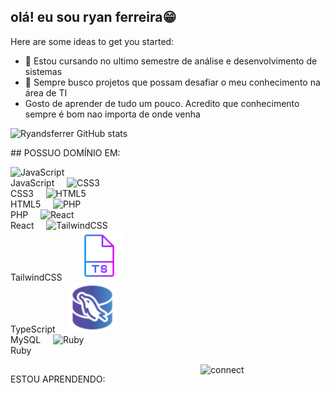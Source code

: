 ## olá! eu sou ryan ferreira😁


Here are some ideas to get you started:
- 🌱 Estou cursando no ultimo semestre de análise e desenvolvimento de sistemas
- 👯 Sempre busco projetos que possam desafiar o meu conhecimento na área de TI
- Gosto de aprender de tudo um pouco. Acredito que conhecimento sempre é bom nao importa de onde venha

![Ryandsferrer GitHub stats](https://github-readme-stats.vercel.app/api?username=Ryandsferrer&show_icons=true&theme=tokyonight)

<div style="display: iline_block">
##
POSSUO DOMÍNIO EM:

<p>
  <img src="https://img.icons8.com/?size=100&id=ouWtcsgDBiwO&format=png&color=000000" width="80" alt="JavaScript"/><br>JavaScript
  &nbsp;&nbsp;&nbsp;
  <img src="https://img.icons8.com/?size=100&id=5cVdiiKKi0vX&format=png&color=000000" width="80" alt="CSS3"/><br>CSS3
  &nbsp;&nbsp;&nbsp;
  <img src="https://img.icons8.com/?size=100&id=CMVEhOBzk3Zp&format=png&color=000000" width="80" alt="HTML5"/><br>HTML5
  &nbsp;&nbsp;&nbsp;
  <img src="https://img.icons8.com/?size=100&id=JybIpZjjXT0F&format=png&color=000000" width="80" alt="PHP"/><br>PHP
  &nbsp;&nbsp;&nbsp;
  <img src="https://img.icons8.com/?size=100&id=t4YbEbA834uH&format=png&color=000000" width="80" alt="React"/><br>React
  &nbsp;&nbsp;&nbsp;
  <img src="https://img.icons8.com/nolan/64/tailwind_css.png" width="80" alt="TailwindCSS"/><br>TailwindCSS
  &nbsp;&nbsp;&nbsp;
  <img src="https://github.com/Ryanferre/DogsImg/blob/main/typescript(1).png?raw=true" width="80" alt="TypeScript"/><br>TypeScript
  &nbsp;&nbsp;&nbsp;
  <img src="https://github.com/Ryanferre/DogsImg/blob/main/banco-de-dados-mysql(1).png?raw=true" width="80" alt="MySQL"/><br>MySQL
  &nbsp;&nbsp;&nbsp;
  <img src="https://img.icons8.com/nolan/64/ruby-programming-language.png" width="80" alt="Ruby"/><br>Ruby
</p>

   <img align='right' alt='connect' src='https://media2.giphy.com/media/v1.Y2lkPTc5MGI3NjExd2xyM3V2NnI2dW1wbDByMWlramp1cWdkaG90c2Z0dDE2cnpyczA1cSZlcD12MV9pbnRlcm5hbF9naWZfYnlfaWQmY3Q9Zw/lQDdDwdZpfYRn1MsJy/giphy.gif' width='200' height='200'/>

</div>

##
ESTOU APRENDENDO:
<div style='display:inline_block'><br>

  
   
</div>
